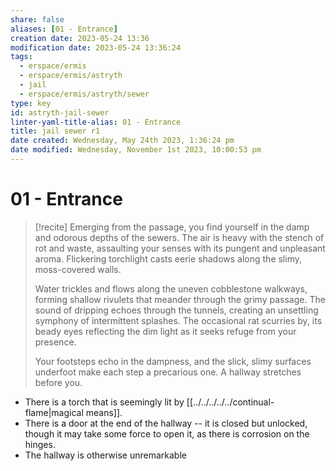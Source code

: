 ```yaml
---
share: false
aliases: [01 - Entrance]
creation date: 2023-05-24 13:36
modification date: 2023-05-24 13:36:24
tags:
  - erspace/ermis
  - erspace/ermis/astryth
  - jail
  - erspace/ermis/astryth/sewer
type: key 
id: astryth-jail-sewer
linter-yaml-title-alias: 01 - Entrance
title: jail sewer r1
date created: Wednesday, May 24th 2023, 1:36:24 pm
date modified: Wednesday, November 1st 2023, 10:00:53 pm
---
```


# 01 - Entrance

> [!recite]
> Emerging from the passage, you find yourself in the damp and odorous depths of the sewers. The air is heavy with the stench of rot and waste, assaulting your senses with its pungent and unpleasant aroma. Flickering torchlight casts eerie shadows along the slimy, moss-covered walls.
> 
> Water trickles and flows along the uneven cobblestone walkways, forming shallow rivulets that meander through the grimy passage. The sound of dripping echoes through the tunnels, creating an unsettling symphony of intermittent splashes. The occasional rat scurries by, its beady eyes reflecting the dim light as it seeks refuge from your presence.
> 
> Your footsteps echo in the dampness, and the slick, slimy surfaces underfoot make each step a precarious one. A hallway stretches before you. 

- There is a torch that is seemingly lit by  [[../../../../../continual-flame|magical means]].
- There is a door at the end of the hallway -- it is closed but unlocked, though it may take some force to open it, as there is corrosion on the hinges. 
- The hallway is otherwise unremarkable

